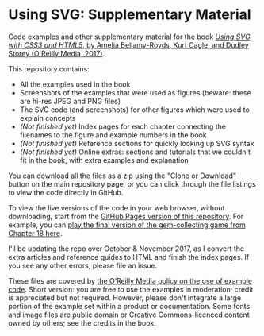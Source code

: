 # Using SVG: Supplementary Material

Code examples and other supplementary material for the book [_Using SVG with CSS3 and HTML5_, by Amelia Bellamy-Royds, Kurt Cagle, and Dudley Storey (O'Reilly Media, 2017)](http://shop.oreilly.com/product/0636920037972.do).

This repository contains:

- All the examples used in the book
- Screenshots of the examples that were used as figures (beware: these are hi-res JPEG and PNG files)
- The SVG code (and screenshots) for other figures which were used to explain concepts
- *(Not finished yet)* Index pages for each chapter connecting the filenames to the figure and example numbers in the book
- *(Not finished yet)* Reference sections for quickly looking up SVG syntax
- *(Not finished yet)* Online extras: sections and tutorials that we couldn't fit in the book, with extra examples and explanation

You can download all the files as a zip using the "Clone or Download" button on the main repository page, or you can click through the file listings to view the code directly in GitHub.

To view the live versions of the code in your web browser, without downloading, start from the [GitHub Pages version of this repository](https://oreillymedia.github.io/Using_SVG/).  For example, you can [play the final version of the gem-collecting game from Chapter 18 here](https://oreillymedia.github.io/Using_SVG/ch18-interaction-files/gem-click-game-misses.svg).

I'll be updating the repo over October & November 2017, as I convert the extra articles and reference guides to HTML and finish the index pages.  If you see any other errors, please file an issue.

These files are covered by [the O’Reilly Media policy on the use of example code](http://shop.oreilly.com/category/customer-service/faq-examples.do). Short version: you are free to use the examples in moderation; credit is appreciated but not required. However, please don't integrate a large portion of the example set within a product or documentation. Some fonts and image files are public domain or Creative Commons-licenced content owned by others; see the credits in the book.

